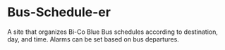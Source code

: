 # Bus-Schedule-er
A site that organizes Bi-Co Blue Bus schedules according to destination, day, and time. Alarms can be set based on bus departures.
